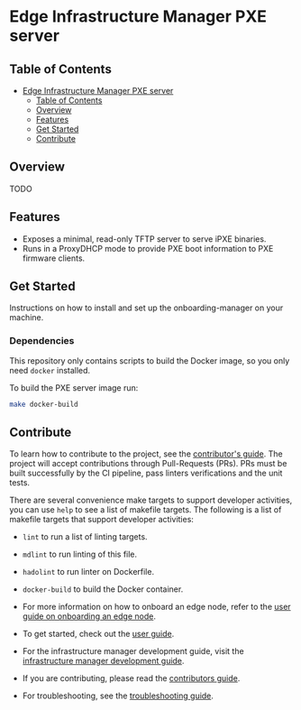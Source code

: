 # Edge Infrastructure Manager PXE server

## Table of Contents

- [Edge Infrastructure Manager PXE server](#edge-infrastructure-manager-pxe-server)
    - [Table of Contents](#table-of-contents)
    - [Overview](#overview)
    - [Features](#features)
    - [Get Started](#get-started)
    - [Contribute](#contribute)

## Overview

TODO

## Features

- Exposes a minimal, read-only TFTP server to serve iPXE binaries.
- Runs in a ProxyDHCP mode to provide PXE boot information to PXE firmware clients.

## Get Started

Instructions on how to install and set up the onboarding-manager on your machine.

### Dependencies

This repository only contains scripts to build the Docker image, so you only need `docker` installed.

To build the PXE server image run:

```bash
make docker-build
```

## Contribute

To learn how to contribute to the project, see the [contributor's guide][contributors-guide-url].
The project will accept contributions through Pull-Requests (PRs).
PRs must be built successfully by the CI pipeline, pass linters
verifications and the unit tests.

There are several convenience make targets to support developer activities,
you can use `help` to see a list of makefile targets.
The following is a list of makefile targets that support developer activities:

- `lint` to run a list of linting targets.
- `mdlint` to run linting of this file.
- `hadolint` to run linter on Dockerfile.
- `docker-build` to build the Docker container.

- For more information on how to onboard an edge node, refer to the
  [user guide on onboarding an edge node][user-guide-onboard-edge-node].
- To get started, check out the [user guide][user-guide-url].
- For the infrastructure manager development guide, visit the
  [infrastructure manager development guide][inframanager-dev-guide-url].
- If you are contributing, please read the [contributors guide][contributors-guide-url].
- For troubleshooting, see the [troubleshooting guide][troubleshooting-url].

[user-guide-onboard-edge-node]: https://docs.openedgeplatform.intel.com/edge-manage-docs/main/user_guide/set_up_edge_infra/index.html
[user-guide-url]: https://docs.openedgeplatform.intel.com/edge-manage-docs/main/user_guide/get_started_guide/index.html
[inframanager-dev-guide-url]: https://docs.openedgeplatform.intel.com/edge-manage-docs/main/developer_guide/infra_manager/index.html
[contributors-guide-url]: https://docs.openedgeplatform.intel.com/edge-manage-docs/main/developer_guide/contributor_guide/index.html
[troubleshooting-url]: https://docs.openedgeplatform.intel.com/edge-manage-docs/main/user_guide/troubleshooting/index.html
